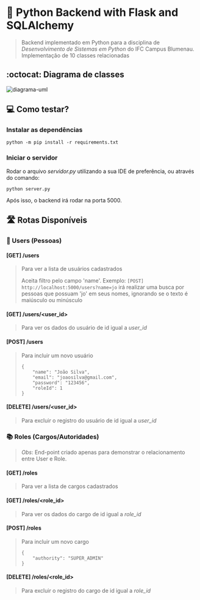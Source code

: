 # :snake: Python Backend with Flask and SQLAlchemy

> Backend implementado em Python para a disciplina de _Desenvolvimento de Sistemas em Python_ do IFC Campus Blumenau.
> Implementação de 10 classes relacionadas

## :octocat: Diagrama de classes
![diagrama-uml](https://user-images.githubusercontent.com/50798315/150056774-0ececafc-b49a-4b17-96ca-4708a3c59bc7.png)

## :computer: Como testar?

### Instalar as dependências
```python -m pip install -r requirements.txt```

### Iniciar o servidor
Rodar o arquivo _servidor.py_ utilizando a sua IDE de preferência, ou através do comando:

```python server.py```

Após isso, o backend irá rodar na porta 5000.

## :motorway: Rotas Disponíveis

### :standing_person: Users (Pessoas)

#### [GET] /users
> Para ver a lista de usuários cadastrados
> 
> Aceita filtro pelo campo 'name'. Exemplo:
> ```[POST] http://localhost:5000/users?name=jo```
> irá realizar uma busca por pessoas que possuam 'jo' em seus nomes, ignorando se o texto é maiúsculo ou minúsculo


#### [GET] /users/<user_id>
> Para ver os dados do usuário de id igual a _user_id_

#### [POST] /users
> Para incluir um novo usuário
> ```
> {
>     "name": "João Silva",
>     "email": "joaosilva@gmail.com",
>     "password": "123456",
>     "roleId": 1
> }
> ```

#### [DELETE] /users/<user_id>
> Para excluir o registro do usuário de id igual a _user_id_


### :books: Roles (Cargos/Autoridades)
> _Obs_: End-point criado apenas para demonstrar o relacionamento entre User e Role.

#### [GET] /roles
> Para ver a lista de cargos cadastrados

#### [GET] /roles/<role_id>
> Para ver os dados do cargo de id igual a _role_id_

#### [POST] /roles
> Para incluir um novo cargo
> ```
> {
>     "authority": "SUPER_ADMIN"
> }
> ```

#### [DELETE] /roles/<role_id>
> Para excluir o registro do cargo de id igual a _role_id_
